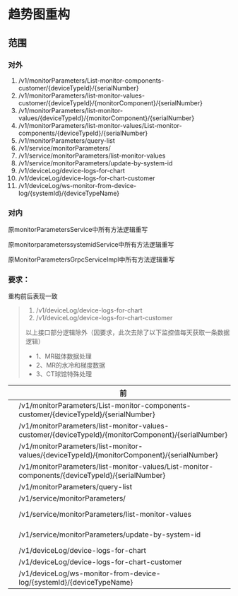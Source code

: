 # 趋势图重构



## 范围

### 对外

1. /v1/monitorParameters/List-monitor-components-customer/{deviceTypeId}/{serialNumber}
2. /v1/monitorParameters/list-monitor-values-customer/{deviceTypeId}/{monitorComponent}/{serialNumber}
3. /v1/monitorParameters/list-monitor-values/{deviceTypeId}/{monitorComponent}/{serialNumber}
4. /v1/monitorParameters/list-monitor-values/List-monitor-components/{deviceTypeId}/{serialNumber}
5. /v1/monitorParameters/query-list 
6. /v1/service/monitorParameters/
7. /v1/service/monitorParameters/list-monitor-values 
8. /v1/service/monitorParameters/update-by-system-id
9. /v1/deviceLog/device-logs-for-chart
10. /v1/deviceLog/device-logs-for-chart-customer
11. /v1/deviceLog/ws-monitor-from-device-log/{systemId}/{deviceTypeName}



### 对内

原monitorParametersService中所有方法逻辑重写

原monitorparameterssystemidService中所有方法逻辑重写

原MonitorParametersGrpcServiceImpl中所有方法逻辑重写





### 要求：

重构前后表现一致

> 1. /v1/deviceLog/device-logs-for-chart
> 2. /v1/deviceLog/device-logs-for-chart-customer
>
> 以上接口部分逻辑除外（因要求，此次去除了以下监控值每天获取一条数据逻辑）
>
> * 1、MR磁体数据处理
> * 2、MR的水冷和梯度数据
> * 3、CT球馆特殊处理



|      | 前                                                           | 后                                                           |
| ---- | ------------------------------------------------------------ | ------------------------------------------------------------ |
|      | /v1/monitorParameters/List-monitor-components-customer/{deviceTypeId}/{serialNumber} | /v1/monitorComponents/customer-list/{deviceTypeId}/{serialNumber} |
|      | /v1/monitorParameters/list-monitor-values-customer/{deviceTypeId}/{monitorComponent}/{serialNumber} | ~~/v1/monitorValues/customer-list/{deviceTypeId}/{componentId}/{serialNumber}~~ |
|      | /v1/monitorParameters/list-monitor-values/{deviceTypeId}/{monitorComponent}/{serialNumber} | ~~/v1/monitorValues/list/{componentId}~~                     |
|      | /v1/monitorParameters/list-monitor-values/List-monitor-components/{deviceTypeId}/{serialNumber} | /v1/monitorComponents/service-list/{deviceTypeId}/{serialNumber} |
|      | /v1/monitorParameters/query-list                             | ~~/v2/service/monitorParameters/query-list~~                 |
|      | /v1/service/monitorParameters/                               | ~~/v2/service/monitorParameters/~~                           |
|      | /v1/service/monitorParameters/list-monitor-values            | /v2/service/monitorParameters/query-list-by-system-id        |
|      | /v1/service/monitorParameters/update-by-system-id            | /v2/service/monitorParameters/update-by-system-id            |
|      | /v1/deviceLog/device-logs-for-chart                          | /v2/deviceLog/device-logs-for-chart                          |
|      | /v1/deviceLog/device-logs-for-chart-customer                 | /v2/deviceLog/device-logs-for-chart-customer                 |
|      | /v1/deviceLog/ws-monitor-from-device-log/{systemId}/{deviceTypeName} | /v2/deviceLog/ws-monitor-from-device-log/{systemId}/{deviceTypeName} |



